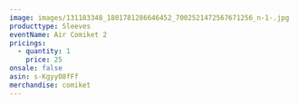 ```yaml
---
image: images/131183348_1801781286646452_7002521472567671256_n-1-.jpg
producttype: Sleeves
eventName: Air Comiket 2
pricings:
  - quantity: 1
    price: 25
onsale: false
asin: s-KgyyO8fFf
merchandise: comiket
---
```

